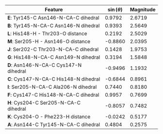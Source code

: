 | Feature | $\sin \left( \theta \right)$ | Magnitude |
|---------|------------|-----------|
| **E**: Tyr145-C Asn146-N-CA-C dihedral | 0.9792 | 2.6719 |
| **B**: Tyr145-N-CA-C Asn146-N dihedral | 0.9393 | 2.5649 |
| **L**: His148-H - Thr203-O distance | 0.2192 | 2.5029 |
| **M**: Ser205-H - Asn146-O distance | -0.8860 | 2.0395 |
| **J**: Ser202-C Thr203-N-CA-C dihedral | 0.1428 | 1.9753 |
| **G**: His148-N-CA-C Asn149-N dihedral | 0.3194 | 1.5848 |
| **D**: Asn146-N-CA-C Cys147-N dihedral | -0.9496 | 1.1932 |
| **C**: Cys147-N-CA-C His148-N dihedral | -0.6844 | 0.8961 |
| **I**: Ser205-N-CA-C Ala206-N dihedral | 0.7440 | 0.8180 |
| **F**: Cys147-C His148-N-CA-C dihedral | 0.9957 | 0.7699 |
| **H**: Cys204-C Ser205-N-CA-C dihedral | -0.8057 | 0.7482 |
| **K**: Cys204-O - Phe223-H distance | -0.0242 | 0.5177 |
| **A**: Asn144-C Tyr145-N-CA-C dihedral | 0.4804 | 0.2575 |
